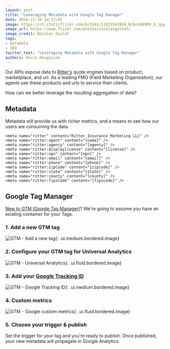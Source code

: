 ```yaml
---
layout: post
title: "Leveraging Metadata with Google Tag Manager"
date: 2016-11-30 14:17:02
image: https://c5.staticflickr.com/6/5541/11033543924_0cbce68909_b.jpg
image_url: https://www.flickr.com/photos/nicolasgoulet/
image_credit: Nicolas Goulet
tags:
- metadata
- SEO
twitter_text: "Leveraging Metadata with Google Tag Manager"
authors: Kevin Hougasian
---
```


Our APIs expose data to [Ritter's](https://ritterim.com) quote engines based on product, marketplace, and url. As a leading FMO (Field Marketing Organization), our agents use these products and urls to service their clients.

How can we better leverage the resulting aggregation of data?

## Metadata

Metadata will provide us with richer metrics, and a means to see how our users are consuming the data.

```
<meta name="ritter" content="Ritter Insurance Marketing LLC" />
<meta name="ritter:agent" content="[name]" />
<meta name="ritter:agency" content="[agency]" />
<meta name="ritter:displaylicense" content="[license]" />
<meta name="ritter:npn" content="[npn]" />
<meta name="ritter:email" content="[email]" />
<meta name="ritter:phone" content="[phone]" />
<meta name="ritter:zipCode" content="[zipcode]" />
<meta name="ritter:state" content="[state]" />
<meta name="ritter:county" content="[county]" />
<meta name="ritter:fipsCode" content="[fipscode]" />
```

## Google Tag Manager

[New to GTM (Google Tag Manager)](https://www.google.com/analytics/tag-manager/)? We're going to assume you have an existing container for your Tags.  

### 1. Add a new GTM tag

![GTM - Add a new tag](/images/gtm/add-a-new-tag.png){: .ui.medium.bordered.image}

### 2. Configure your GTM tag for Universal Analytics

![GTM - Universal Analytics](/images/gtm/ga-universal-analytics.png){: .ui.fluid.bordered.image}

### 3. Add your [Google Tracking ID](https://support.google.com/analytics/answer/1032385?hl=en)

![GTM - Google Tracking ID](/images/gtm/ga-tracking-id.png){: .ui.medium.bordered.image}

### 4. Custom metrics

![GTM - Google custom metrics](/images/gtm/custom-metrics.png){: .ui.fluid.bordered.image}

### 5. Choose your trigger & publish

Set the trigger for your tag and you're ready to publish. Once published, your new metadata will propagate in Google Analytics.
